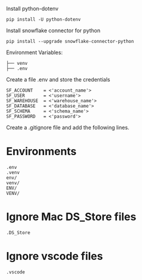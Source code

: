 Install python-dotenv

    pip install -U python-dotenv

Install snowflake connector for python 

    pip install --upgrade snowflake-connector-python

Environment Variables:

    ├── venv
    ├── .env

Create a file .env and store the credentials

    SF_ACCOUNT    = <'account_name'>
    SF_USER       = <'username'>
    SF_WAREHOUSE  = <'warehouse_name'>
    SF_DATABASE   = <'database_name'>
    SF_SCHEMA     = <'schema_name'>
    SF_PASSWORD   = <'password'>

Create a .gitignore file and add the following lines.
# Environments
    .env
    .venv
    env/
    venv/
    ENV/
    VENV/

# Ignore Mac DS_Store files
    .DS_Store

# Ignore vscode files
    .vscode
